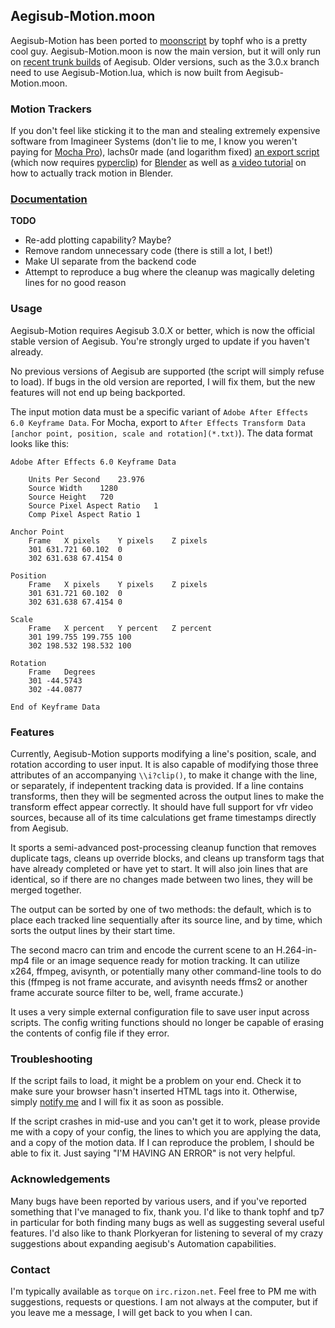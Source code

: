 ## Aegisub-Motion.moon ##

Aegisub-Motion has been ported to [moonscript][moonscript] by tophf who is a pretty cool guy.  Aegisub-Motion.moon is now the main version, but it will only run on [recent trunk builds][aegplork] of Aegisub. Older versions, such as the 3.0.x branch need to use Aegisub-Motion.lua, which is now built from Aegisub-Motion.moon.

### Motion Trackers ###
If you don't feel like sticking it to the man and stealing extremely expensive software from Imagineer Systems (don't lie to me, I know you weren't paying for [Mocha Pro][mocha]), lachs0r made (and logarithm fixed) [an export script][bscript] (which now requires [pyperclip][pyperclip]) for [Blender][blender] as well as [a video tutorial][btut] on how to actually track motion in Blender.

### [Documentation][docu] ###

**TODO**
- Re-add plotting capability? Maybe?
- Remove random unnecessary code (there is still a lot, I bet!)
- Make UI separate from the backend code
- Attempt to reproduce a bug where the cleanup was magically deleting lines for no good reason

### Usage ###

Aegisub-Motion requires Aegisub 3.0.X or better, which is now the official stable version of Aegisub. You're strongly urged to update if you haven't already.

No previous versions of Aegisub are supported (the script will simply refuse to load). If bugs in the old version are reported, I will fix them, but the new features will not end up being backported.

The input motion data must be a specific variant of `Adobe After Effects 6.0 Keyframe Data`. For Mocha, export to `After Effects Transform Data [anchor point, position, scale and rotation](*.txt)`). The data format looks like this:

```
Adobe After Effects 6.0 Keyframe Data

	Units Per Second	23.976
	Source Width	1280
	Source Height	720
	Source Pixel Aspect Ratio	1
	Comp Pixel Aspect Ratio	1

Anchor Point
	Frame	X pixels	Y pixels	Z pixels
	301	631.721	60.102	0
	302	631.638	67.4154	0

Position
	Frame	X pixels	Y pixels	Z pixels
	301	631.721	60.102	0
	302	631.638	67.4154	0

Scale
	Frame	X percent	Y percent	Z percent
	301	199.755	199.755	100
	302	198.532	198.532	100

Rotation
	Frame	Degrees
	301	-44.5743
	302	-44.0877

End of Keyframe Data
```

### Features ###

Currently, Aegisub-Motion supports modifying a line's position, scale, and rotation according to user input. It is also capable of modifying those three attributes of an accompanying `\\i?clip()`, to make it change with the line, or separately, if indepentent tracking data is provided. If a line contains transforms, then they will be segmented across the output lines to make the transform effect appear correctly. It should have full support for vfr video sources, because all of its time calculations get frame timestamps directly from Aegisub.

It sports a semi-advanced post-processing cleanup function that removes duplicate tags, cleans up override blocks, and cleans up transform tags that have already completed or have yet to start. It will also join lines that are identical, so if there are no changes made between two lines, they will be merged together.

The output can be sorted by one of two methods: the default, which is to place each tracked line sequentially after its source line, and by time, which sorts the output lines by their start time.

The second macro can trim and encode the current scene to an H.264-in-mp4 file or an image sequence ready for motion tracking. It can utilize x264, ffmpeg, avisynth, or potentially many other command-line tools to do this (ffmpeg is not frame accurate, and avisynth needs ffms2 or another frame accurate source filter to be, well, frame accurate.)

It uses a very simple external configuration file to save user input across scripts. The config writing functions should no longer be capable of erasing the contents of config file if they error.

### Troubleshooting ###

If the script fails to load, it might be a problem on your end. Check it to make sure your browser hasn't inserted HTML tags into it. Otherwise, simply [notify me](#contact) and I will fix it as soon as possible.

If the script crashes in mid-use and you can't get it to work, please provide me with a copy of your config, the lines to which you are applying the data, and a copy of the motion data. If I can reproduce the problem, I should be able to fix it. Just saying "I'M HAVING AN ERROR" is not very helpful.

### Acknowledgements ###

Many bugs have been reported by various users, and if you've reported something that I've managed to fix, thank you. I'd like to thank tophf and tp7 in particular for both finding many bugs as well as suggesting several useful features. I'd also like to thank Plorkyeran for listening to several of my crazy suggestions about expanding aegisub's Automation capabilities.

### Contact ###

I'm typically available as `torque` on `irc.rizon.net`. Feel free to PM me with suggestions, requests or questions. I am not always at the computer, but if you leave me a message, I will get back to you when I can.

[moonscript]: http://moonscript.org/
[bscript]: https://gist.github.com/torque/6453947/raw/c077f87ddf6eaafec2e14b7895ab4dd4771e6949/aae-export.py
[pyperclip]: https://github.com/asweigart/pyperclip
[blender]: http://www.blender.org/
[btut]: https://www.youtube.com/watch?v=lHgiRjKr4Iw
[docu]: https://github.com/torque/Aegisub-Motion/wiki
[aegplork]: http://plorkyeran.com/aegisub/
[mocha]: http://www.imagineersystems.com/

